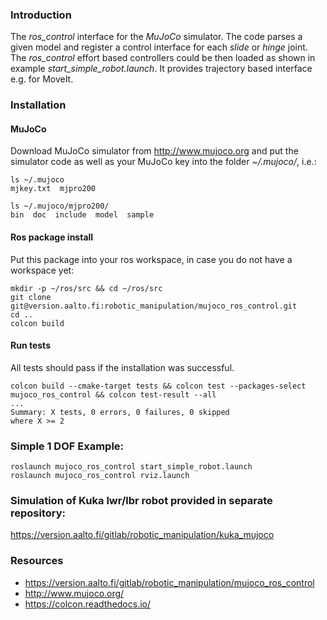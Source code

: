 ### Introduction
The _ros_control_ interface for the _MuJoCo_ simulator.
The code parses a given model and register a control interface for each _slide_ or _hinge_ joint.
The _ros_control_ effort based controllers could be then loaded as shown in example _start_simple_robot.launch_.
It provides trajectory based interface e.g. for MoveIt.  

### Installation
#### MuJoCo
Download MuJoCo simulator from http://www.mujoco.org and put the simulator code as well as your MuJoCo key into the folder _~/.mujoco/_, i.e.:
```
ls ~/.mujoco
mjkey.txt  mjpro200

ls ~/.mujoco/mjpro200/
bin  doc  include  model  sample
```

#### Ros package install
Put this package into your ros workspace, in case you do not have a workspace yet:

```
mkdir -p ~/ros/src && cd ~/ros/src
git clone git@version.aalto.fi:robotic_manipulation/mujoco_ros_control.git
cd ..
colcon build
```

#### Run tests
All tests should pass if the installation was successful.
```
colcon build --cmake-target tests && colcon test --packages-select  mujoco_ros_control && colcon test-result --all
...
Summary: X tests, 0 errors, 0 failures, 0 skipped
where X >= 2
```


### Simple 1 DOF Example:

```
roslaunch mujoco_ros_control start_simple_robot.launch
roslaunch mujoco_ros_control rviz.launch
```

### Simulation of Kuka lwr/lbr robot provided in separate repository:

<https://version.aalto.fi/gitlab/robotic_manipulation/kuka_mujoco>
 

### Resources
- https://version.aalto.fi/gitlab/robotic_manipulation/mujoco_ros_control
- http://www.mujoco.org/
- https://colcon.readthedocs.io/